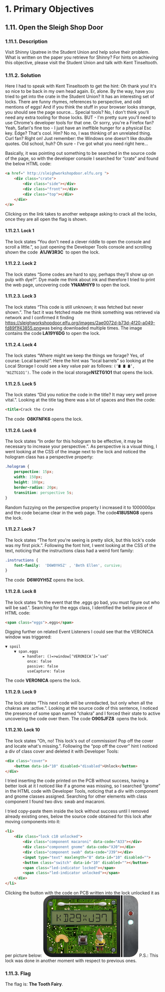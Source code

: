 # 1. Primary Objectives
## 1.11. Open the Sleigh Shop Door
### 1.11.1. Description
Visit Shinny Upatree in the Student Union and help solve their problem. What is written on the paper you retrieve for Shinny? For hints on achieving this objective, please visit the Student Union and talk with Kent Tinseltooth.
### 1.11.2. Solution
Here I had to speak with Kent Tinseltooth to get the hint:
	Oh thank you! It's so nice to be back in my own head again. Er, alone.
	By the way, have you tried to get into the crate in the Student Union? It has an interesting set of locks.
	There are funny rhymes, references to perspective, and odd mentions of eggs! 
	And if you think the stuff in your browser looks strange, you should see the page source...
	Special tools? No, I don't think you'll need any extra tooling for those locks.
	BUT - I'm pretty sure you'll need to use Chrome's developer tools for that one.
	Or sorry, you're a Firefox fan?
	Yeah, Safari's fine too - I just have an ineffible hunger for a physical Esc key.
	Edge? That's cool. Hm? No no, I was thinking of an unrelated thing.
	Curl fan? Right on! Just remember: the Windows one doesn't like double quotes.
	Old school, huh? Oh sure - I've got what you need right here...

Basically, it was pointing out something to be searched in the source code of the page, so with the developer console I searched for “crate” and found the below HTML code:
```html
<a href="​ http://sleighworkshopdoor.elfu.org​ ">
	<div class="crate">
		<div class="side"></div>
		<div class="front"></div>
		<div class="top"></div>
	</div>
</a>
```
Clicking on the link takes to another webpage asking to crack all the locks, once they are all open the flag is shown.
#### 1.11.2.1. Lock 1
The lock states “You don't need a clever riddle to open the console and scroll a little.”, so just opening the Developer Tools console and scrolling shown the code **​ A1JW3R3C ​** to open the lock.
#### 1.11.2.2. Lock 2
The lock states “Some codes are hard to spy, perhaps they'll show up on pulp with dye?”. Dye made me think about ink and therefore I tried to print the web page, uncovering code ​**YNAMHIY9​** to open the lock.
#### 1.11.2.3. Lock 3
The lock states “This code is still unknown; it was fetched but never shown.”. The fact it was fetched made me think something was retrieved via network and I confirmed it finding https://sleighworkshopdoor.elfu.org/images/2ae0072d-b73d-4f20-a049-fd89f1f43855.png​ was being downloaded multiple times. The image contains the code **​ LA19Y6DG​** to open the lock.
#### 1.11.2.4. Lock 4
The lock states “Where might we keep the things we forage? Yes, of course: Local barrels!”. Here the hint was “local barrels” so looking at the Local Storage I could see a key value pair as follows: `(‘🛢 🛢 🛢’, ‘N1ZTG1O1’)`. The code in the local storage ​**N1ZTG1O1​** that opens the lock.
#### 1.11.2.5. Lock 5
The lock states “Did you notice the code in the title? It may very well prove vital.”. Looking at the title tag there was a lot of spaces and then the code:
```html
<title>Crack the Crate                                                  O8KFNFK6</title>
```
The code ​ **O8KFNFK6​** opens the lock.
#### 1.11.2.6. Lock 6
The lock states “In order for this hologram to be effective, it may be necessary to increase your
perspective.”. As perspective is a visual thing, I went looking at the CSS of the image next to the lock and noticed the hologram class has a perspective property:
```css
.hologram {
	perspective: 15px;
	width: 150px;
	height: 100px;
	border-radius: 20px;
	transition: perspective 5s;
}
```
Random fuzzying on the perspective property I increased it to 1000000px and the code became clear in the web page. The code ​**418USNG8​** opens the lock.
#### 1.11.2.7. Lock 7
The lock states “The font you're seeing is pretty slick, but this lock's code was my first pick.”. Following the font hint, I went looking at the CSS of the text, noticing that the instructions class had a weird font family:
```css
.instructions {
	font-family: ​ 'D6W0YH5Z'​ , 'Beth Ellen', cursive;
}
```
The code ​ **D6W0YH5Z​** opens the lock.
#### 1.11.2.8. Lock 8
The lock states “In the event that the .eggs go bad, you must figure out who will be sad.”. Searching for the eggs class, I identified the below piece of HTML code:
```html
<span class="eggs">.eggs</span>
```
Digging further on related Event Listeners I could see that the VERONICA window was triggered:
```
▼ spoil
	▼ span.eggs
		► handler: ()=>window[‘VERONICA’]=’sad’
		  once: false
		  passive: false
		  useCapture: false
```
The code ​**VERONICA​** opens the lock.
#### 1.11.2.9. Lock 9
The lock states “This next code will be unredacted, but only when all the chakras are :active.”. Looking at the source code of this sentence, I noticed the presence of some span named “chakra” and I forced their state to active uncovering the code over them.
The code ​ **O90SJFZ8** ​ opens the lock.
#### 1.11.2.10. Lock 10
The lock states “Oh, no! This lock's out of commission! Pop off the cover and locate what's missing.”.
Following the “pop off the cover” hint I noticed a div of class cover and deleted it with Developer Tools:
```html
<div class="cover">
	<button data-id="10" disabled="disabled">Unlock</button>
</div>
```

I tried inserting the code printed on the PCB without success, having a better look at it I noticed like if a gnome was missing, so I searched “gnome” in the HTML code with Developer Tools, noticing that a div with component and gnome classes assigned. Searching for other elements with class component I found two divs: swab and macaroni.

I tried copy-paste them inside the lock without success until I removed already existing ones, below the source code obtained for this lock after moving components into it:
```html
<li>
	<div class="lock c10 unlocked">
		<div class="component macaroni" data-code="A33"></div>
		<div class="component gnome" data-code="XJ0"></div>
		<div class="component swab" data-code="J39"></div>
		<input type="text" maxlength="8" data-id="10" disabled="">
		<button class="switch" data-id="10" disabled=""></button>
		<span class="led-indicator locked"></span>
		<span class="led-indicator unlocked"></span>
	</div>
</li>
```
Clicking the button with the code on PCB written into the lock unlocked it as per picture below:
![pcb image](https://github.com/LamonatoAndrea/KringleCon2/blob/master/01%20-%20Primary%20Objectives/11%20-%20Open%20the%20Sleigh%20Shop%20Door/pcb_image.png)
P.S.: This lock was done in another moment with respect to previous ones.
### 1.11.3. Flag
The flag is: ​**The Tooth Fairy​**.